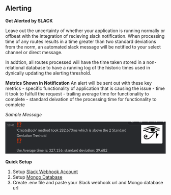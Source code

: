 

## Alerting
**Get Alerted by SLACK** 
<!-- Slack Notifications -->
Leave out the uncertainty of whether your application is running normally or offbeat with the integration of recieving slack notification. When processing time of any routes results in a time greater than two standard deviations from the norm, an automated slack message will be notified to your select channel or direct message. 

In addtion, all routes processed will have the time taken stored in a non-relational database to have a running log of the historic times used in dynically updating the alerting threshold.

**Metrics Shown in Notification**
An alert will be sent out with these key metrics
    - specific functionality of application that is causing the issue
    - time it took to fulfull the request
    - trailing average time for functionality to complete
    - standard deivation of the processing time for functionality to complete

*Sample Message*
<p align="Left">
  <img src="./slack.png" height=100/>
</p>


**Quick Setup**
1) Setup [Slack Webhook Account](https://api.slack.com/messaging/webhooks)
2) Setup [Mongo Database](https://docs.mongodb.com/manual/tutorial/getting-started)
3) Create .env file and paste your Slack webhook url and Mongo database url



